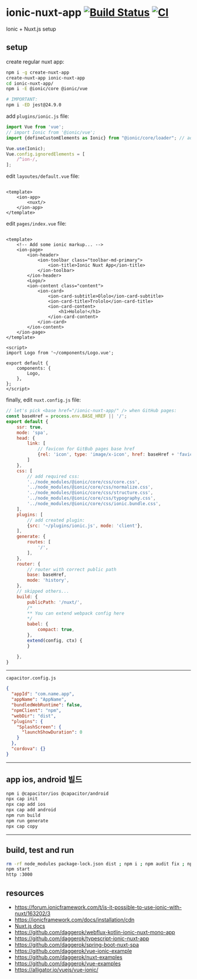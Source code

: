 # ionic-nuxt-app [![Build Status](https://travis-ci.org/daggerok/ionic-nuxt-app.svg?branch=master)](https://travis-ci.org/daggerok/ionic-nuxt-app) [![CI](https://github.com/daggerok/ionic-nuxt-app/workflows/CI/badge.svg)](https://github.com/daggerok/ionic-nuxt-app/actions?query=workflow%3ACI)

Ionic + Nuxt.js setup

## setup

create regular nuxt app:

```bash
npm i -g create-nuxt-app
create-nuxt-app ionic-nuxt-app
cd ionic-nuxt-app/
npm i -E @ionic/core @ionic/vue

# IMPORTANT:
npm i -ED jest@24.9.0
```

add `plugins/ionic.js` file:

```js
import Vue from 'vue';
// import Ionic from '@ionic/vue';
import {defineCustomElements as Ionic} from "@ionic/core/loader"; // add a direct link to @ionic/core

Vue.use(Ionic);
Vue.config.ignoredElements = [
    /^ion-/,
];
```

edit `layoutes/default.vue` file:

```vue

<template>
    <ion-app>
        <nuxt/>
    </ion-app>
</template>
```

edit `pages/index.vue` file:

```vue

<template>
    <!-- Add some ionic markup... -->
    <ion-page>
        <ion-header>
            <ion-toolbar class="toolbar-md-primary">
                <ion-title>Ionic Nuxt App</ion-title>
            </ion-toolbar>
        </ion-header>
        <Logo/>
        <ion-content class="content">
            <ion-card>
                <ion-card-subtitle>Ololo</ion-card-subtitle>
                <ion-card-title>Trololo</ion-card-title>
                <ion-card-content>
                    <h1>Hololo!</h1>
                </ion-card-content>
            </ion-card>
        </ion-content>
    </ion-page>
</template>

<script>
import Logo from '~/components/Logo.vue';

export default {
    components: {
        Logo,
    },
};
</script>
```

finally, edit `nuxt.config.js` file:

```js
// let's pick <base href="/ionic-nuxt-app/" /> when GitHub pages:
const baseHref = process.env.BASE_HREF || '/';
export default {
    ssr: true,
    mode: 'spa',
    head: {
        link: [
            // favicon for GitBub pages base href
            {rel: 'icon', type: 'image/x-icon', href: baseHref + 'favicon.ico'}
        ]
    },
    css: [
        // add required css:
        '../node_modules/@ionic/core/css/core.css',
        '../node_modules/@ionic/core/css/normalize.css',
        '../node_modules/@ionic/core/css/structure.css',
        '../node_modules/@ionic/core/css/typography.css',
        '../node_modules/@ionic/core/css/ionic.bundle.css',
    ],
    plugins: [
        // add created plugin:
        {src: '~/plugins/ionic.js', mode: 'client'},
    ],
    generate: {
        routes: [
            '/',
        ],
    },
    router: {
        // router with correct public path
        base: baseHref,
        mode: 'history',
    },
    // skipped others...
    build: {
        publicPath: '/nuxt/',
        /*
        ** You can extend webpack config here
        */
        babel: {
            compact: true,
        },
        extend(config, ctx) {
        }

    },
}
```
---
`capacitor.config.js`
```json
{
  "appId": "com.name.app",
  "appName": "AppName",
  "bundledWebRuntime": false,
  "npmClient": "npm",
  "webDir": "dist",
  "plugins": {
    "SplashScreen": {
      "launchShowDuration": 0
    }
  },
  "cordova": {}
}

```

---
## app ios, android 빌드 
```bash
npm i @capacitor/ios @capacitor/android
npx cap init
npx cap add ios
npx cap add android
npm run build
npm run generate
npx cap copy
```
---
 
## build, test and run

```bash
rm -rf node_modules package-lock.json dist ; npm i ; npm audit fix ; npm t
npm start
http :3000
```

## resources

* https://forum.ionicframework.com/t/is-it-possible-to-use-ionic-with-nuxt/163202/3
* https://ionicframework.com/docs/installation/cdn
* [Nuxt.js docs](https://nuxtjs.org)
* https://github.com/daggerok/webflux-kotlin-ionic-nuxt-mono-app
* https://github.com/daggerok/typescript-ionic-nuxt-app
* https://github.com/daggerok/spring-boot-nuxt-spa
* https://github.com/daggerok/vue-ionic-example
* https://github.com/daggerok/nuxt-examples
* https://github.com/daggerok/vue-examples
* https://alligator.io/vuejs/vue-ionic/
